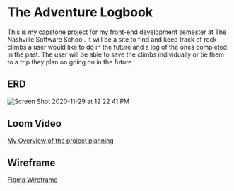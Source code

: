 # The Adventure Logbook
This is my capstone project for my front-end development semester at The Nashville Software School. It will be a site to find and keep track of rock climbs a user would like to do in the future and a log of the ones completed in the past. The user will be able to save the climbs individually or tie them to a trip they plan on going on in the future

## ERD
![Screen Shot 2020-11-29 at 12 22 41 PM](https://user-images.githubusercontent.com/66916708/100550162-a1919a80-323d-11eb-8357-3205a2b3254b.png)

## Loom Video
[My Overview of the project planning](https://www.loom.com/share/0574a09eaec242f3821c712b15bbd349)

## Wireframe
[Figma Wireframe](https://www.figma.com/file/AKMpFD8OXHPdk5E5DRpWBj/Adventure-Logbook-Front-End-Capstone?node-id=12%3A4017)

